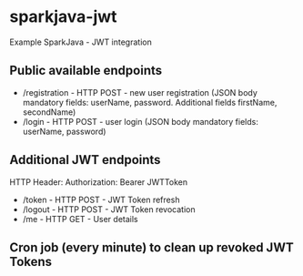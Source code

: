 # sparkjava-jwt
Example SparkJava - JWT integration

## Public available endpoints

* /registration - HTTP POST - new user registration (JSON body mandatory fields: userName, password. Additional fields firstName, secondName)
* /login - HTTP POST - user login (JSON body mandatory fields: userName, password)

## Additional JWT endpoints

HTTP Header: Authorization: Bearer JWTToken

* /token - HTTP POST - JWT Token refresh
* /logout - HTTP POST - JWT Token revocation
* /me - HTTP GET - User details

## Cron job (every minute) to clean up revoked JWT Tokens

